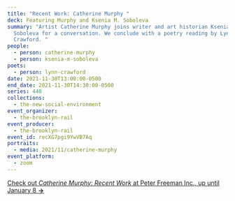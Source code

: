 ```yaml
---
title: "Recent Work: Catherine Murphy "
deck: Featuring Murphy and Ksenia M. Soboleva
summary: "Artist Catherine Murphy joins writer and art historian Ksenia M.
  Soboleva for a conversation. We conclude with a poetry reading by Lynn
  Crawford. "
people:
  - person: catherine-murphy
  - person: ksenia-m-soboleva
poets:
  - person: lynn-crawford
date: 2021-11-30T13:00:00-0500
end_date: 2021-11-30T14:30:00-0500
series: 440
collections:
  - the-new-social-environment
event_organizer:
  - the-brooklyn-rail
event_producer:
  - the-brooklyn-rail
event_id: recXG7pgi9YwVB7Aq
portraits:
  - media: 2021/11/catherine-murphy
event_platform:
  - zoom
---
```

[Check out *Catherine Murphy: Recent Work* at Peter Freeman Inc., up until January 8 **→**](https://www.peterfreemaninc.com/exhibitions/catherine-murphy3)

[](https://www.peterfreemaninc.com/exhibitions/catherine-murphy3)